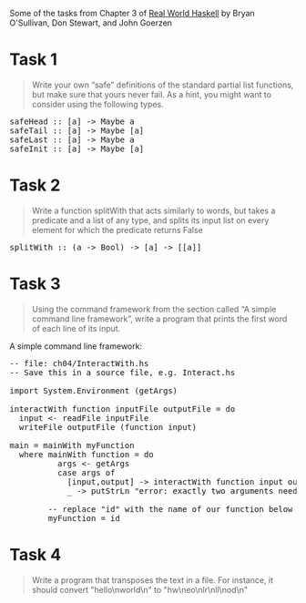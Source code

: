 Some of the tasks from Chapter 3 of [Real World Haskell](http://book.realworldhaskell.org/read/) by Bryan O'Sullivan, Don Stewart, and John Goerzen

# Task 1

> Write your own “safe” definitions of the standard partial list functions, but make sure that yours never fail. As a hint, you might want to consider using the following types.

<pre>
safeHead :: [a] -> Maybe a
safeTail :: [a] -> Maybe [a]
safeLast :: [a] -> Maybe a
safeInit :: [a] -> Maybe [a]
</pre>

# Task 2

> Write a function splitWith that acts similarly to words, but takes a predicate and a list of any type, and splits its input list on every element for which the predicate returns False

<pre>
splitWith :: (a -> Bool) -> [a] -> [[a]]
</pre>

# Task 3

> Using the command framework from the section called “A simple command line framework”, write a program that prints the first word of each line of its input.

A simple command line framework:

<pre>
-- file: ch04/InteractWith.hs
-- Save this in a source file, e.g. Interact.hs

import System.Environment (getArgs)

interactWith function inputFile outputFile = do
  input <- readFile inputFile
  writeFile outputFile (function input)

main = mainWith myFunction
  where mainWith function = do
          args <- getArgs
          case args of
            [input,output] -> interactWith function input output
            _ -> putStrLn "error: exactly two arguments needed"

        -- replace "id" with the name of our function below
        myFunction = id
</pre>

# Task 4

> Write a program that transposes the text in a file. For instance, it should convert "hello\nworld\n" to "hw\neo\nlr\nll\nod\n"
